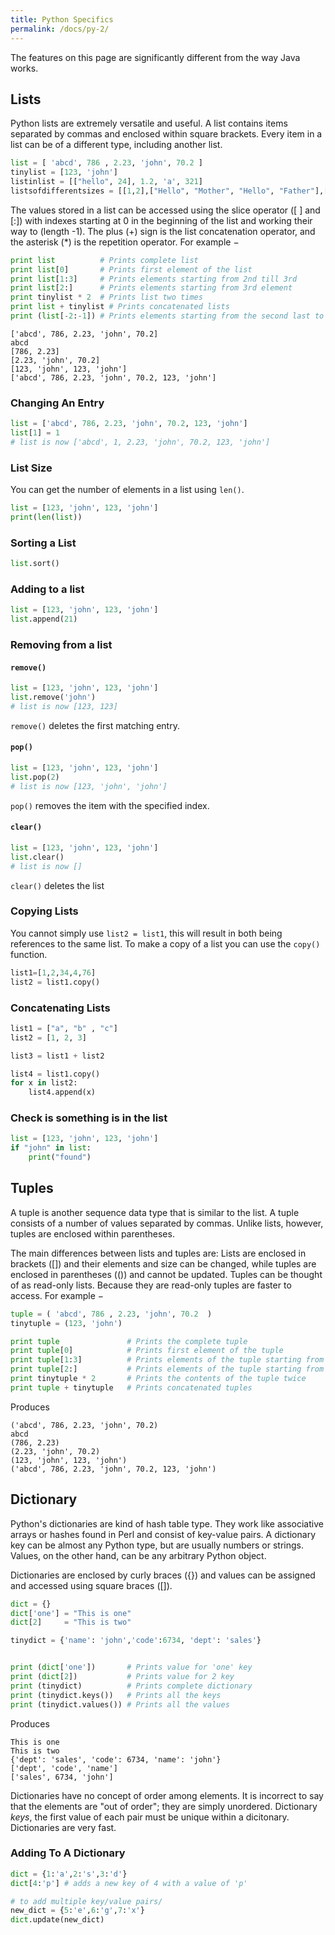 ```yaml
---
title: Python Specifics
permalink: /docs/py-2/
---
```


The features on this page are significantly different from the way Java works.  

## Lists

Python lists are extremely versatile and useful. A list contains items separated by commas and enclosed within square brackets. Every item in a list can be of a different type, including another list.

```python
list = [ 'abcd', 786 , 2.23, 'john', 70.2 ]
tinylist = [123, 'john']
listinlist = [["hello", 24], 1.2, 'a', 321]
listsofdifferentsizes = [[1,2],["Hello", "Mother", "Hello", "Father"],[1,2,3,4,5,6],[1,[1,2]]]
```

The values stored in a list can be accessed using the slice operator ([ ] and [:]) with indexes starting at 0 in the beginning of the list and working their way to (length -1). The plus (+) sign is the list concatenation operator, and the asterisk (*) is the repetition operator. For example −

```python
print list          # Prints complete list
print list[0]       # Prints first element of the list
print list[1:3]     # Prints elements starting from 2nd till 3rd 
print list[2:]      # Prints elements starting from 3rd element
print tinylist * 2  # Prints list two times
print list + tinylist # Prints concatenated lists
print (list[-2:-1]) # Prints elements starting from the second last to the last, negative indexes
```
```console
['abcd', 786, 2.23, 'john', 70.2]
abcd
[786, 2.23]
[2.23, 'john', 70.2]
[123, 'john', 123, 'john']
['abcd', 786, 2.23, 'john', 70.2, 123, 'john']
```

### Changing An Entry
```python
list = ['abcd', 786, 2.23, 'john', 70.2, 123, 'john']
list[1] = 1
# list is now ['abcd', 1, 2.23, 'john', 70.2, 123, 'john']
```

### List Size
You can get the number of elements in a list using `len()`.  

```python
list = [123, 'john', 123, 'john']
print(len(list))
```

### Sorting a List

```python
list.sort()
```

### Adding to a list
```python
list = [123, 'john', 123, 'john']
list.append(21)
```

### Removing from a list
#### `remove()`
```python
list = [123, 'john', 123, 'john']
list.remove('john')
# list is now [123, 123]
```
`remove()` deletes the first matching entry.  

#### `pop()`
```python
list = [123, 'john', 123, 'john']
list.pop(2)
# list is now [123, 'john', 'john']
```
`pop()` removes the item with the specified index.  

#### `clear()`
```python
list = [123, 'john', 123, 'john']
list.clear()
# list is now []
```
`clear()` deletes the list

### Copying Lists
You cannot simply use `list2 = list1`, this will result in both being references to the same list. To make a copy of a list you can use the `copy()` function.  
```python
list1=[1,2,34,4,76]
list2 = list1.copy()
```

### Concatenating Lists
```python
list1 = ["a", "b" , "c"]
list2 = [1, 2, 3]

list3 = list1 + list2

list4 = list1.copy()
for x in list2:
    list4.append(x)
```


### Check is something is in the list
```python
list = [123, 'john', 123, 'john']
if "john" in list:
    print("found")
```

## Tuples

 A tuple is another sequence data type that is similar to the list. A tuple consists of a number of values separated by commas. Unlike lists, however, tuples are enclosed within parentheses.  

The main differences between lists and tuples are: Lists are enclosed in brackets ([]) and their elements and size can be changed, while tuples are enclosed in parentheses (()) and cannot be updated. Tuples can be thought of as read-only lists. Because they are read-only tuples are faster to access. For example −   

```python
tuple = ( 'abcd', 786 , 2.23, 'john', 70.2  )
tinytuple = (123, 'john')

print tuple               # Prints the complete tuple
print tuple[0]            # Prints first element of the tuple
print tuple[1:3]          # Prints elements of the tuple starting from 2nd till 3rd 
print tuple[2:]           # Prints elements of the tuple starting from 3rd element
print tinytuple * 2       # Prints the contents of the tuple twice
print tuple + tinytuple   # Prints concatenated tuples
```
Produces  
```console
('abcd', 786, 2.23, 'john', 70.2)
abcd
(786, 2.23)
(2.23, 'john', 70.2)
(123, 'john', 123, 'john')
('abcd', 786, 2.23, 'john', 70.2, 123, 'john')
```

## Dictionary
Python's dictionaries are kind of hash table type. They work like associative arrays or hashes found in Perl and consist of key-value pairs. A dictionary key can be almost any Python type, but are usually numbers or strings. Values, on the other hand, can be any arbitrary Python object.  

Dictionaries are enclosed by curly braces ({}) and values can be assigned and accessed using square braces ([]).  

```python
dict = {}
dict['one'] = "This is one"
dict[2]     = "This is two"

tinydict = {'name': 'john','code':6734, 'dept': 'sales'}


print (dict['one'])       # Prints value for 'one' key
print (dict[2])           # Prints value for 2 key
print (tinydict)          # Prints complete dictionary
print (tinydict.keys())   # Prints all the keys
print (tinydict.values()) # Prints all the values
```
Produces
```console
This is one
This is two
{'dept': 'sales', 'code': 6734, 'name': 'john'}
['dept', 'code', 'name']
['sales', 6734, 'john']
```

Dictionaries have no concept of order among elements. It is incorrect to say that the elements are "out of order"; they are simply unordered. Dictionary *keys*, the first value of each pair must be unique within a dicitonary. Dictionaries are very fast.  

### Adding To A Dictionary

```python
dict = {1:'a',2:'s',3:'d'}
dict[4:'p'] # adds a new key of 4 with a value of 'p'

# to add multiple key/value pairs/
new_dict = {5:'e',6:'g',7:'x'}
dict.update(new_dict)
```



